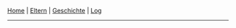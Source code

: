 [Home](./index.html)  | [Eltern](./parents.html) | [Geschichte](./story.html) | [Log](./log.html)

---
